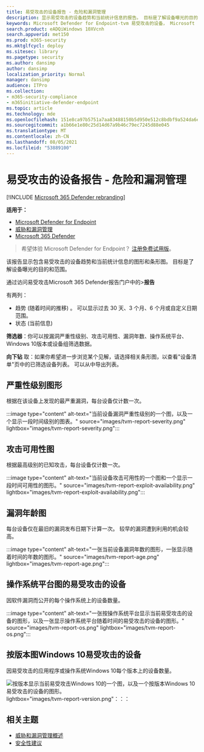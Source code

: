 ```yaml
---
title: 易受攻击的设备报告 - 危险和漏洞管理
description: 显示易受攻击的设备趋势和当前统计信息的报告。 目标是了解设备曝光的目的和范围。
keywords: Microsoft Defender for Endpoint-tvm 易受攻击的设备， Microsoft Defender for Endpoint， tvm， reduce threat & vulnerability exposure， reduce threat and vulnerability， monitor security configuration
search.product: eADQiWindows 10XVcnh
search.appverid: met150
ms.prod: m365-security
ms.mktglfcycl: deploy
ms.sitesec: library
ms.pagetype: security
ms.author: dansimp
author: dansimp
localization_priority: Normal
manager: dansimp
audience: ITPro
ms.collection:
- m365-security-compliance
- m365initiative-defender-endpoint
ms.topic: article
ms.technology: mde
ms.openlocfilehash: 151e8ca97b5751a7aa83488150b5d950e512c8bdbf9a524da6ecf7a1605e0675
ms.sourcegitcommit: a1b66e1e80c25d14d67a9b46c79ec7245d88e045
ms.translationtype: MT
ms.contentlocale: zh-CN
ms.lasthandoff: 08/05/2021
ms.locfileid: "53889100"
---
```

# <a name="vulnerable-devices-report---threat-and-vulnerability-management"></a>易受攻击的设备报告 - 危险和漏洞管理

[!INCLUDE [Microsoft 365 Defender rebranding](../../includes/microsoft-defender.md)]

**适用于：**

- [Microsoft Defender for Endpoint](https://go.microsoft.com/fwlink/?linkid=2154037)
- [威胁和漏洞管理](next-gen-threat-and-vuln-mgt.md)
- [Microsoft 365 Defender](https://go.microsoft.com/fwlink/?linkid=2118804)

> 希望体验 Microsoft Defender for Endpoint？ [注册免费试用版](https://signup.microsoft.com/create-account/signup?products=7f379fee-c4f9-4278-b0a1-e4c8c2fcdf7e&ru=https://aka.ms/MDEp2OpenTrial?ocid=docs-wdatp-portaloverview-abovefoldlink)。

该报告显示包含易受攻击的设备趋势和当前统计信息的图形和条形图。 目标是了解设备曝光的目的和范围。

通过访问易受攻击Microsoft 365 Defender报告门户中的>**报告**

有两列：

- 趋势 (随着时间的推移) 。 可以显示过去 30 天、3 个月、6 个月或自定义日期范围。
- 状态 (当前信息) 

**筛选器**：你可以按漏洞严重性级别、攻击可用性、漏洞年数、操作系统平台、Windows 10版本或设备组筛选数据。

**向下钻** 取：如果你希望进一步浏览某个见解，请选择相关条形图，以查看"设备清单"页中的已筛选设备列表。 可以从中导出列表。

## <a name="severity-level-graphs"></a>严重性级别图形

根据在该设备上发现的最严重漏洞，每台设备仅计数一次。

:::image type="content" alt-text="当前设备漏洞严重性级别的一个图，以及一个显示一段时间级别的图表。" source="images/tvm-report-severity.png" lightbox="images/tvm-report-severity.png":::

## <a name="exploit-availability-graphs"></a>攻击可用性图

根据最高级别的已知攻击，每台设备仅计数一次。

:::image type="content" alt-text="当前设备攻击可用性的一个图和一个显示一段时间可用性的图形。" source="images/tvm-report-exploit-availability.png" lightbox="images/tvm-report-exploit-availability.png":::

## <a name="vulnerability-age-graphs"></a>漏洞年龄图

每台设备仅在最旧的漏洞发布日期下计算一次。 较早的漏洞遭到利用的机会较高。

:::image type="content" alt-text="一张当前设备漏洞年数的图形，一张显示随着时间的年数的图形。" source="images/tvm-report-age.png" lightbox="images/tvm-report-age.png":::

## <a name="vulnerable-devices-by-operating-system-platform-graphs"></a>操作系统平台图的易受攻击的设备

因软件漏洞而公开的每个操作系统上的设备数量。

:::image type="content" alt-text="一张按操作系统平台显示当前易受攻击的设备的图形，以及一张显示操作系统平台随着时间的易受攻击的设备的图形。" source="images/tvm-report-os.png" lightbox="images/tvm-report-os.png":::

## <a name="vulnerable-devices-by-windows-10-version-graphs"></a>按版本图Windows 10易受攻击的设备

因易受攻击的应用程序或操作系统Windows 10每个版本上的设备数量。

![按版本显示当前易受攻击Windows 10的一个图，以及一个按版本Windows 10易受攻击的设备的图形。](images/tvm-report-version.png)lightbox="images/tvm-report-version.png"：：：

## <a name="related-topics"></a>相关主题

- [威胁和漏洞管理概述](next-gen-threat-and-vuln-mgt.md)
- [安全性建议](tvm-security-recommendation.md)
